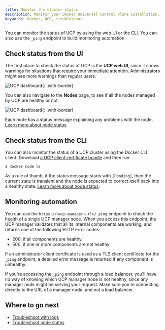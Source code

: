 ```yaml
---
title: Monitor the cluster status
description: Monitor your Docker Universal Control Plane installation, and learn how to troubleshoot it.
keywords: Docker, UCP, troubleshoot
---
```

You can monitor the status of UCP by using the web UI or the CLI. You can also use the `_ping` endpoint to build monitoring automation.

## Check status from the UI

The first place to check the status of UCP is the **UCP web UI**, since it shows warnings for situations that require your immediate attention. Administrators might see more warnings than regular users.

![UCP dashboard](../../images/monitor-ucp-0.png){: .with-border}

You can also navigate to the **Nodes** page, to see if all the nodes managed by UCP are healthy or not.

![UCP dashboard](../../images/monitor-ucp-1.png){: .with-border}

Each node has a status message explaining any problems with the node. [Learn more about node status](troubleshoot-node-messages.md).

## Check status from the CLI

You can also monitor the status of a UCP cluster using the Docker CLI client. Download [a UCP client certificate bundle](../../user/access-ucp/cli-based-access.md) and then run:

```none
$ docker node ls
```

As a rule of thumb, if the status message starts with `[Pending]`, then the current state is transient and the node is expected to correct itself back into a healthy state. [Learn more about node status](troubleshoot-node-messages.md).

## Monitoring automation

You can use the `https://<ucp-manager-url>/_ping` endpoint to check the health of a single UCP manager node. When you access this endpoint, the UCP manager validates that all its internal components are working, and returns one of the following HTTP error codes:

* 200, if all components are healthy
* 500, if one or more components are not healthy

If an administrator client certificate is used as a TLS client certificate for the `_ping` endpoint, a detailed error message is returned if any component is unhealthy.

If you're accessing the `_ping` endpoint through a load balancer, you'll have no way of knowing which UCP manager node is not healthy, since any manager node might be serving your request. Make sure you're connecting directly to the URL of a manager node, and not a load balancer.

## Where to go next

* [Troubleshoot with logs](troubleshoot-with-logs.md)
* [Troubleshoot node states](./troubleshoot-node-messages.md)